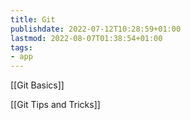 ```yaml
---
title: Git
publishdate: 2022-07-12T10:28:59+01:00
lastmod: 2022-08-07T01:38:54+01:00
tags: 
- app
---
```








[[Git Basics]]



[[Git Tips and Tricks]]



